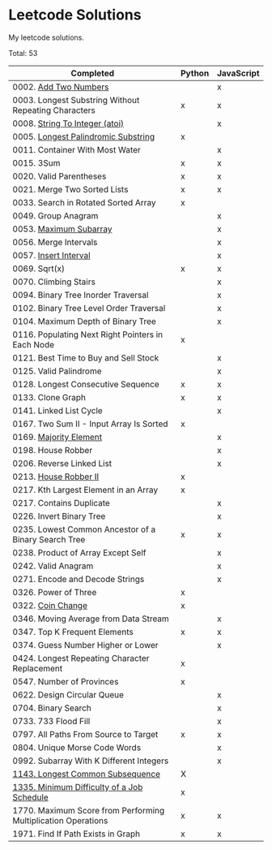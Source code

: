 # Leetcode Solutions

My leetcode solutions.

Total: 53

| Completed                                                                                                         | Python | JavaScript |
| ----------------------------------------------------------------------------------------------------------------- | ------ | ---------- |
| 0002. [Add Two Numbers](https://leetcode.com/problems/add-two-numbers/)                                           |        | x          |
| 0003. Longest Substring Without Repeating Characters                                                              | x      | x          |
| 0008. [String To Integer (atoi)](https://leetcode.com/problems/string-to-integer-atoi/)                           |        | x          |
| 0005. [Longest Palindromic Substring](https://leetcode.com/problems/longest-palindromic-substring/)               | x      |            |
| 0011. Container With Most Water                                                                                   |        | x          |
| 0015. 3Sum                                                                                                        | x      | x          |
| 0020. Valid Parentheses                                                                                           | x      | x          |
| 0021. Merge Two Sorted Lists                                                                                      | x      | x          |
| 0033. Search in Rotated Sorted Array                                                                              | x      |            |
| 0049. Group Anagram                                                                                               |        | x          |
| 0053. [Maximum Subarray](https://leetcode.com/problems/maximum-subarray/)                                         |        | x          |
| 0056. Merge Intervals                                                                                             |        | x          |
| 0057. [Insert Interval](https://leetcode.com/problems/insert-interval/)                                           |        | x          |
| 0069. Sqrt(x)                                                                                                     | x      | x          |
| 0070. Climbing Stairs                                                                                             |        | x          |
| 0094. Binary Tree Inorder Traversal                                                                               |        | x          |
| 0102. Binary Tree Level Order Traversal                                                                           |        | x          |
| 0104. Maximum Depth of Binary Tree                                                                                |        | x          |
| 0116. Populating Next Right Pointers in Each Node                                                                 | x      |            |
| 0121. Best Time to Buy and Sell Stock                                                                             |        | x          |
| 0125. Valid Palindrome                                                                                            |        | x          |
| 0128. Longest Consecutive Sequence                                                                                | x      | x          |
| 0133. Clone Graph                                                                                                 | x      | x          |
| 0141. Linked List Cycle                                                                                           |        | x          |
| 0167. Two Sum II - Input Array Is Sorted                                                                          | x      |            |
| 0169. [Majority Element](https://leetcode.com/problems/majority-element/)                                         |        | x          |
| 0198. House Robber                                                                                                |        | x          |
| 0206. Reverse Linked List                                                                                         |        | x          |
| 0213. [House Robber II](https://leetcode.com/problems/house-robber-ii/)                                           | x      |            |
| 0217. Kth Largest Element in an Array                                                                             | x      |            |
| 0217. Contains Duplicate                                                                                          |        | x          |
| 0226. Invert Binary Tree                                                                                          |        | x          |
| 0235. Lowest Common Ancestor of a Binary Search Tree                                                              | x      | x          |
| 0238. Product of Array Except Self                                                                                |        | x          |
| 0242. Valid Anagram                                                                                               |        | x          |
| 0271. Encode and Decode Strings                                                                                   |        | x          |
| 0326. Power of Three                                                                                              | x      |            |
| 0322. [Coin Change](https://leetcode.com/problems/coin-change)                                                    | x      |            |
| 0346. Moving Average from Data Stream                                                                             |        | x          |
| 0347. Top K Frequent Elements                                                                                     | x      | x          |
| 0374. Guess Number Higher or Lower                                                                                |        | x          |
| 0424. Longest Repeating Character Replacement                                                                     | x      |            |
| 0547. Number of Provinces                                                                                         | x      |            |
| 0622. Design Circular Queue                                                                                       |        | x          |
| 0704. Binary Search                                                                                               |        | x          |
| 0733. 733 Flood Fill                                                                                              |        | x          |
| 0797. All Paths From Source to Target                                                                             | x      | x          |
| 0804. Unique Morse Code Words                                                                                     |        | x          |
| 0992. Subarray With K Different Integers                                                                          |        | x          |
| [1143. Longest Common Subsequence](https://leetcode.com/problems/longest-common-subsequence/)                     | X      |            |
| [1335. Minimum Difficulty of a Job Schedule](https://leetcode.com/problems/minimum-difficulty-of-a-job-schedule/) | x      |            |
| 1770. Maximum Score from Performing Multiplication Operations                                                     | x      | x          |
| 1971. Find If Path Exists in Graph                                                                                | x      | x          |
